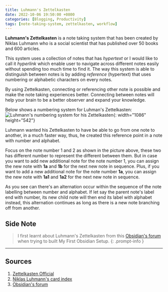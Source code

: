```yaml
---
title: Luhmann's Zettelkasten
date: 2022-10-06 19:50:00 +0800
categories: [Blogging, Productivity]
tags: [note-taking-system, zettelkasten, workflow]
---
```

**Luhmann's Zettelkasten** is  a note taking system that has been created by Niklas Luhmann who is a social scientist that has published over 50 books and 600 articles.

This system uses a collection of notes that has *hypertext* or I would like to call it *hyperlink*  which enable user to navigate across different notes easily without spending too much time to find it.  The way this system is able to distinguish between notes is by adding *reference* (hypertext) that uses numbering or alphabetic characters on every notes.  

By using Zettelkasten, connecting or referencing other note is possible and make the note taking experiences better. Connecting between notes will help your brain to be a better observer and expand your knowledge.

Below shows a numbering system for Luhman's Zettelkasten:
![Luhmann's numbering system for his Zettelkasten](/posts/20221006/luhman-zettelkasten-numbering-system.png){: width="1086" height="542"}

Luhmann wanted his Zettelkasten to have be able to go from one note to another, in a much faster way, thus, he created this reference point in a note with number and alphabet.

Focus on the note number 1 and 2 as shown in the picture above, these two has different number to represent the different between them. But in case you want to add new additional note for the note number 1, you can assign the new note with **1a** and **1b** for the next new note in sequence. Plus, if you want to add a new additional note for the note number **1a**, you can assign the new note with **1a1** and **1a2** for the next new note in sequence.

As you see can there's an alternation occur within the sequence of the note labelling between number and alphabet. If let say the parent note's label end with number, its new child note will then end its label with alphabet instead, this alternation continues as long as there is a new note branching off from another.  

## Side Note

> I first learnt about Luhmann's Zettelkasten from this [Obsidian's forum](https://forum.obsidian.md/t/one-vault-vs-multiple-vaults/1445) when trying to built My First Obsidian Setup.
{: .prompt-info }

---

## Sources

1. [Zettelkasten Official](https://zettelkasten.de/)
2. [Niklas Luhmann's card index](chrome-extension://efaidnbmnnnibpcajpcglclefindmkaj/https://pub.uni-bielefeld.de/download/2942475/2942530/jschmidt_2016_niklas%20luhmanns%20card%20index.pdf)
3. [Obsidian's forum](https://forum.obsidian.md/t/one-vault-vs-multiple-vaults/1445)
